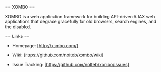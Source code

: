 == XOMBO ==

XOMBO is a web application framework for building API-driven AJAX web applications that degrade gracefully for old browsers, search engines, and the disabled.

== Links ==

* Homepage: [http://xombo.com/]

* Wiki: [https://github.com/nolteb/xombo/wiki]

* Issue Tracking: [https://github.com/nolteb/xombo/issues]